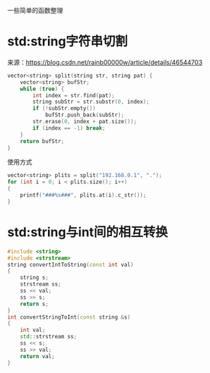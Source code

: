 一些简单的函数整理

# std:string字符串切割

来源：https://blog.csdn.net/rainb00000w/article/details/46544703

```c++
vector<string> split(string str, string pat) {
	vector<string> bufStr;
	while (true) {
		int index = str.find(pat);
		string subStr = str.substr(0, index);
		if (!subStr.empty())
			bufStr.push_back(subStr);
		str.erase(0, index + pat.size());
		if (index == -1) break;
	}
	return bufStr;
}
```

使用方式

```c++
vector<string> plits = split("192.168.0.1", ".");
for (int i = 0; i < plits.size(); i++)
{
	printf("###%s###", plits.at(i).c_str());
}
```

# std:string与int间的相互转换

```c++
#include <string>
#include <strstream>
string convertIntToString(const int val)
{
	string s;
	strstream ss;
	ss << val;
	ss >> s;
	return s;
}
int convertStringToInt(const string &s)
{
	int val;
	std::strstream ss;
	ss << s;
	ss >> val;
	return val;
}
```


